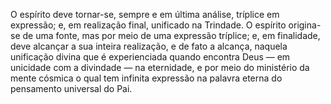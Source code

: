 ﻿O espírito deve tornar-se, sempre e em última análise, tríplice em expressão; e, em realização final, unificado na Trindade. O espírito origina-se de uma fonte, mas por meio de uma expressão tríplice; e, em finalidade, deve alcançar a sua inteira realização, e de fato a alcança, naquela unificação divina que é experienciada quando encontra Deus — em unicidade com a divindade — na eternidade, e por meio do ministério da mente cósmica o qual tem infinita expressão na palavra eterna do pensamento universal do Pai.